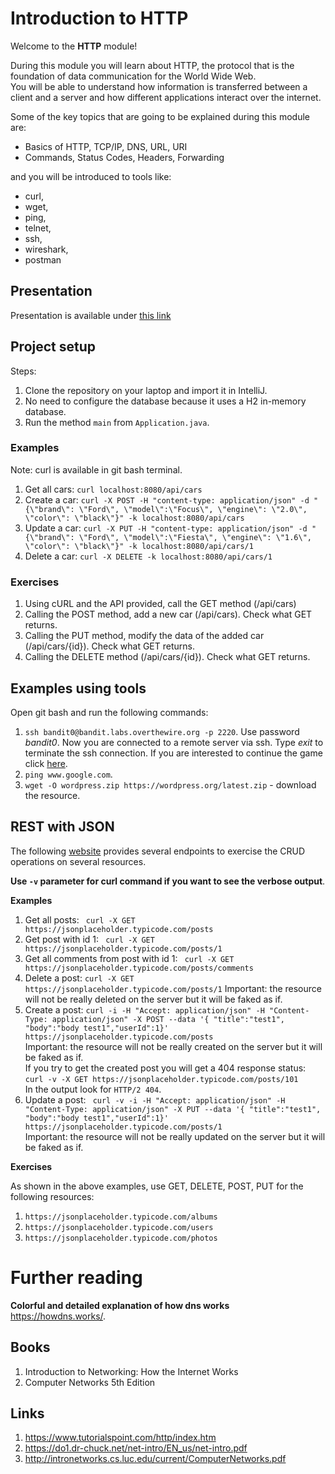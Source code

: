 # Introduction to HTTP

Welcome to the **HTTP** module!

During this module you will learn about HTTP, the protocol that is the foundation of data communication for the World Wide Web. <br>
You will be able to understand how information is transferred between a client and a server and how different applications interact over the internet.


Some of the key topics that are going to be explained during this module are:
- Basics of HTTP, TCP/IP, DNS, URL, URI
- Commands, Status Codes, Headers, Forwarding

and you will be introduced to tools like:
- curl, 
- wget, 
- ping, 
- telnet, 
- ssh, 
- wireshark, 
- postman

## Presentation
Presentation is available under [this link](https://gitlab.com/sda-international/program/java/15-http/wikis/uploads/5b1bcf706491336b1b0856da954e308d/13_HTTP.pdf)

## Project setup
Steps:
1. Clone the repository on your laptop and import it in IntelliJ.
2. No need to configure the database because it uses a H2 in-memory database.
3. Run the method ```main``` from ```Application.java```.

### Examples
Note: curl is available in git bash terminal.
1. Get all cars: ```curl localhost:8080/api/cars```
2. Create a car: ```curl -X POST -H "content-type: application/json" -d "{\"brand\": \"Ford\", \"model\":\"Focus\", \"engine\": \"2.0\", \"color\": \"black\"}" -k localhost:8080/api/cars```
3. Update a car: ```curl -X PUT -H "content-type: application/json" -d "{\"brand\": \"Ford\", \"model\":\"Fiesta\", \"engine\": \"1.6\", \"color\": \"black\"}" -k localhost:8080/api/cars/1```
4. Delete a car: ```curl -X DELETE -k localhost:8080/api/cars/1```


### Exercises
1. Using cURL and the API provided, call the GET method (/api/cars)
2. Calling the POST method, add a new car (/api/cars). Check what GET returns.
3. Calling the PUT method, modify the data of the added car (/api/cars/{id}). Check what
   GET returns.
4. Calling the DELETE method (/api/cars/{id}). Check what GET returns.

## Examples using tools
Open git bash and run the following commands:
1. ```ssh bandit0@bandit.labs.overthewire.org -p 2220```. Use password *bandit0*. Now you are connected to a remote server via ssh. Type *exit* to terminate the ssh connection.
    If you are interested to continue the game click [here](https://overthewire.org/wargames/bandit/bandit0.html).
2. ```ping www.google.com```.
3. ```wget -O wordpress.zip https://wordpress.org/latest.zip``` - download the resource.

## REST with JSON
The following [website](https://jsonplaceholder.typicode.com/) provides several endpoints to exercise the CRUD operations on several
resources.

**Use ```-v``` parameter for curl command if you want to see the verbose output**.

**Examples**
1. Get all posts: ``` curl -X GET https://jsonplaceholder.typicode.com/posts```
2. Get post with id 1: ``` curl -X GET https://jsonplaceholder.typicode.com/posts/1```
3. Get all comments from post with id 1: ``` curl -X GET https://jsonplaceholder.typicode.com/posts/comments```
4. Delete a post: ```curl -X GET https://jsonplaceholder.typicode.com/posts/1```
Important: the resource will not be really deleted on the server but it will be faked as if.
5. Create a post: ```curl -i -H "Accept: application/json" -H "Content-Type: application/json" -X POST --data '{ "title":"test1", "body":"body test1","userId":1}' https://jsonplaceholder.typicode.com/posts```
<br/>Important: the resource will not be really created on the server but it will be faked as if.
<br/>If you try to get the created post you will get a 404 response status:
```curl -v -X GET https://jsonplaceholder.typicode.com/posts/101```
<br/> In the output look for ```HTTP/2 404```.
6. Update a post: ``` curl -v -i -H "Accept: application/json" -H "Content-Type: application/json" -X PUT --data '{ "title":"test1", "body":"body test1","userId":1}' https://jsonplaceholder.typicode.com/posts/1```
<br/>Important: the resource will not be really updated on the server but it will be faked as if.

**Exercises**

As shown in the above examples, use GET, DELETE, POST, PUT for the following resources:
1. ```https://jsonplaceholder.typicode.com/albums```
2. ```https://jsonplaceholder.typicode.com/users```
3. ```https://jsonplaceholder.typicode.com/photos```

# Further reading
**Colorful and detailed explanation of how dns works** https://howdns.works/.

## Books

1. Introduction to Networking: How the Internet Works
2. Computer Networks 5th Edition

## Links

1. https://www.tutorialspoint.com/http/index.htm
2. https://do1.dr-chuck.net/net-intro/EN_us/net-intro.pdf
3. http://intronetworks.cs.luc.edu/current/ComputerNetworks.pdf